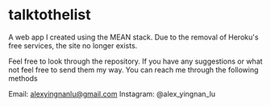 # talktothelist 
A web app I created using the MEAN stack. Due to the removal of Heroku's free services, the site no longer exists.

Feel free to look through the repository. If you have any suggestions or what not feel free to send
them my way. You can reach me through the following methods 

Email: alexyingnanlu@gmail.com
Instagram: @alex_yingnan_lu

